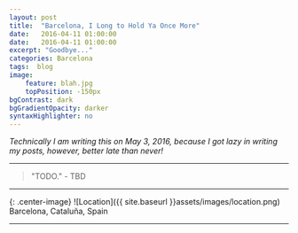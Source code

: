 ```yaml
---
layout: post
title:  "Barcelona, I Long to Hold Ya Once More"
date:   2016-04-11 01:00:00
date:   2016-04-11 01:00:00
excerpt: "Goodbye..."
categories: Barcelona
tags:  blog
image:
    feature: blah.jpg
    topPosition: -150px
bgContrast: dark
bgGradientOpacity: darker
syntaxHighlighter: no
---
```


*Technically I am writing this on May 3, 2016, because I got lazy in writing my posts, however, better late than never!*



<hr>

<blockquote class="largeQuote">"TODO." - TBD</blockquote>

<hr>

{: .center-image}
![Location]({{ site.baseurl }}assets/images/location.png) Barcelona, Cataluña, Spain

<hr>